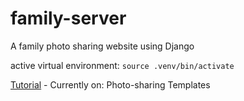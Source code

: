 # family-server
A family photo sharing website using Django


active virtual environment: ```source .venv/bin/activate```


[Tutorial](https://www.sitepoint.com/django-photo-sharing-app/) - 
Currently on: Photo-sharing Templates